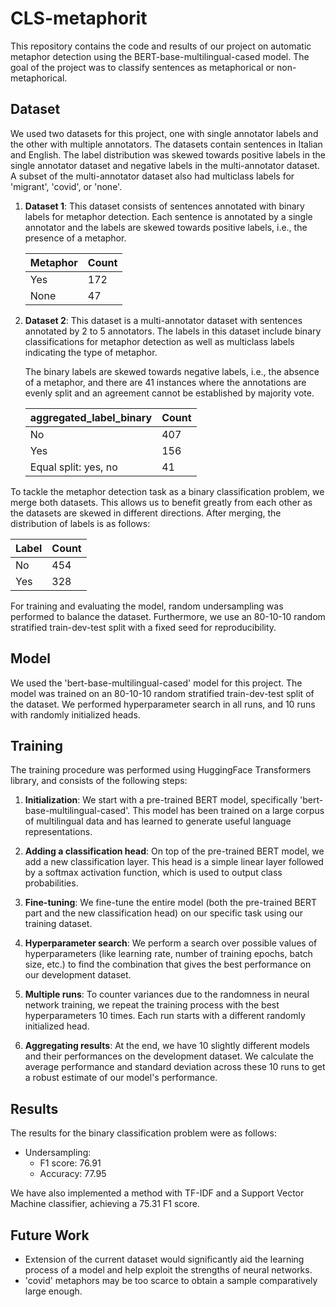 # CLS-metaphorit

This repository contains the code and results of our project on automatic metaphor detection using the BERT-base-multilingual-cased model. The goal of the project was to classify sentences as metaphorical or non-metaphorical.

## Dataset

We used two datasets for this project, one with single annotator labels and the other with multiple annotators. The datasets contain sentences in Italian and English. The label distribution was skewed towards positive labels in the single annotator dataset and negative labels in the multi-annotator dataset. A subset of the multi-annotator dataset also had multiclass labels for 'migrant', 'covid', or 'none'.

1. **Dataset 1**: This dataset consists of sentences annotated with binary labels for metaphor detection. Each sentence is annotated by a single annotator and the labels are skewed towards positive labels, i.e., the presence of a metaphor.

    | Metaphor | Count |
    |----------|-------|
    | Yes      | 172   |
    | None     | 47    |


2. **Dataset 2**: This dataset is a multi-annotator dataset with sentences annotated by 2 to 5 annotators. The labels in this dataset include binary classifications for metaphor detection as well as multiclass labels indicating the type of metaphor.

    The binary labels are skewed towards negative labels, i.e., the absence of a metaphor, and there are 41 instances where the annotations are evenly split and an agreement cannot be established by majority vote.

    | aggregated_label_binary | Count |
    |-------------------------|-------|
    | No                      | 407   |
    | Yes                     | 156   |
    | Equal split: yes, no    | 41    |


To tackle the metaphor detection task as a binary classification problem, we merge both datasets. This allows us to benefit greatly from each other as the datasets are skewed in different directions. After merging, the distribution of labels is as follows:

| Label | Count |
|-------|-------|
| No    | 454   |
| Yes   | 328   |

For training and evaluating the model, random undersampling was performed to balance the dataset. Furthermore, we use an 80-10-10 random stratified train-dev-test split with a fixed seed for reproducibility.

## Model

We used the 'bert-base-multilingual-cased' model for this project. The model was trained on an 80-10-10 random stratified train-dev-test split of the dataset. We performed hyperparameter search in all runs, and 10 runs with randomly initialized heads.

## Training

The training procedure was performed using HuggingFace Transformers library, and consists of the following steps:

1. **Initialization**: We start with a pre-trained BERT model, specifically 'bert-base-multilingual-cased'. This model has been trained on a large corpus of multilingual data and has learned to generate useful language representations.

2. **Adding a classification head**: On top of the pre-trained BERT model, we add a new classification layer. This head is a simple linear layer followed by a softmax activation function, which is used to output class probabilities.

3. **Fine-tuning**: We fine-tune the entire model (both the pre-trained BERT part and the new classification head) on our specific task using our training dataset.

4. **Hyperparameter search**: We perform a search over possible values of hyperparameters (like learning rate, number of training epochs, batch size, etc.) to find the combination that gives the best performance on our development dataset.

5. **Multiple runs**: To counter variances due to the randomness in neural network training, we repeat the training process with the best hyperparameters 10 times. Each run starts with a different randomly initialized head.

6. **Aggregating results**: At the end, we have 10 slightly different models and their performances on the development dataset. We calculate the average performance and standard deviation across these 10 runs to get a robust estimate of our model's performance.

## Results

The results for the binary classification problem were as follows:

- Undersampling: 
  - F1 score: 76.91
  - Accuracy: 77.95

We have also implemented a method with TF-IDF and a Support Vector Machine classifier, achieving a 75.31 F1 score.

## Future Work

- Extension of the current dataset would significantly aid the learning process of a model and help exploit the strengths of neural networks.
- 'covid' metaphors may be too scarce to obtain a sample comparatively large enough.

